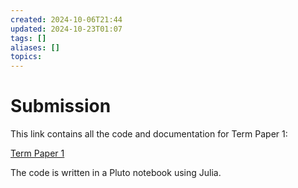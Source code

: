 ```yaml
---
created: 2024-10-06T21:44
updated: 2024-10-23T01:07
tags: []
aliases: []
topics: 
---
```


# Submission

This link contains all the code and documentation for Term Paper 1:

[Term Paper 1](https://rishivora.github.io/IDC621/termpaper1/index.html)

The code is written in a Pluto notebook using Julia.
